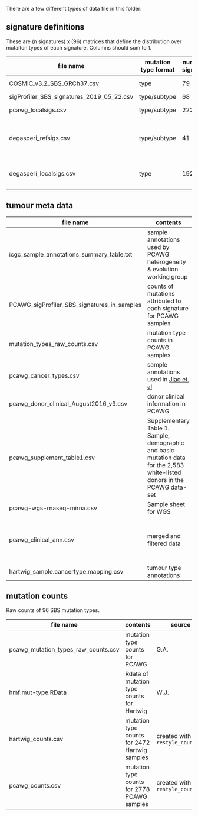 There are a few different types of data file in this folder:

## signature definitions

These are (n signatures) x (96) matrices that define the distribution over mutaiton types of each signature. Columns should sum to 1.

file name | mutation type format | number of signatures |  source  
---       |  ---          | ---                  | --- 
COSMIC_v3.2_SBS_GRCh37.csv | type | 79 | [COSMIC database](https://cancer.sanger.ac.uk/signatures/downloads/)
sigProfiler_SBS_signatures_2019_05_22.csv | type/subtype | 68 | [syn11738319](https://www.synapse.org/#!Synapse:syn11738319)
pcawg_localsigs.csv | type/subtype | 222 | modified from [syn11853232](https://www.synapse.org/#!Synapse:syn11853232)
degasperi_refsigs.csv | type/subtype | 41 | modified from [Degasperi et. al 2020](https://doi.org/10.1038/s43018-020-0027-5) supplementary table 4
degasperi_localsigs.csv | type | 192 | [Degasperi et. al 2020](https://doi.org/10.1038/s43018-020-0027-5) supplementary table 2


## tumour meta data

file name | contents |  source  
---       |  ---        | --- 
icgc_sample_annotations_summary_table.txt | sample annotations used by PCAWG heterogeneity & evolution working group | [ICGC data portal](https://dcc.icgc.org/releases/PCAWG/evolution_and_heterogeneity)
PCAWG_sigProfiler_SBS_signatures_in_samples | counts of mutations attributed to each signature for PCAWG samples | [syn11738669.7](https://www.synapse.org/#!Synapse:syn11738669.7)
mutation_types_raw_counts.csv| mutation type counts in PCAWG samples | modified from [syn7357330](https://www.synapse.org/#!Synapse:syn7357330)
pcawg_cancer_types.csv | sample annotations used in [Jiao et. al](https://doi.org/10.1038/s41467-019-13825-8) | modified from [z-scores file](https://github.com/ICGC-TCGA-PanCancer/TumorType-WGS/blob/master/pcawg_mutations_types.csv)
pcawg_donor_clinical_August2016_v9.csv | donor clinical information in PCAWG | [ICGC data portal](https://dcc.icgc.org/releases/PCAWG/clinical_and_histology/)
pcawg_supplement_table1.csv | Supplementary Table 1. Sample, demographic and basic mutation data for the 2,583 white-listed donors in the PCAWG data-set | [PCAWG paper](https://doi.org/10.1038/s41586-020-1969-6)
pcawg-wgs-rnaseq-mirna.csv | Sample sheet for WGS | [ICGC data portal](https://dcc.icgc.org/releases/PCAWG/donors_and_biospecimens/)
pcawg_clinical_ann.csv | merged and filtered data | created with `merge_clinical_ann.py`, combines  icgc_sample_annotations_summary_table.txt, pcawg_supplement_table1.csv, pcawg_donor_clinical_August2016_v9.csv (in that priority order)
hartwig_sample.cancertype.mapping.csv | tumour type annotations | W.J.

## mutation counts

Raw counts of 96 SBS mutation types. 

file name | contents |  source  
---       |  ---        | --- 
pcawg_mutation_types_raw_counts.csv | mutation type counts for PCAWG | G.A.
hmf.mut-type.RData | Rdata of mutation type counts for Hartwig | W.J.
hartwig_counts.csv | mutation type counts for 2472 Hartwig samples | created with `restyle_counts.R` 
pcawg_counts.csv | mutation type counts for 2778 PCAWG samples | created with `restyle_counts.R` 